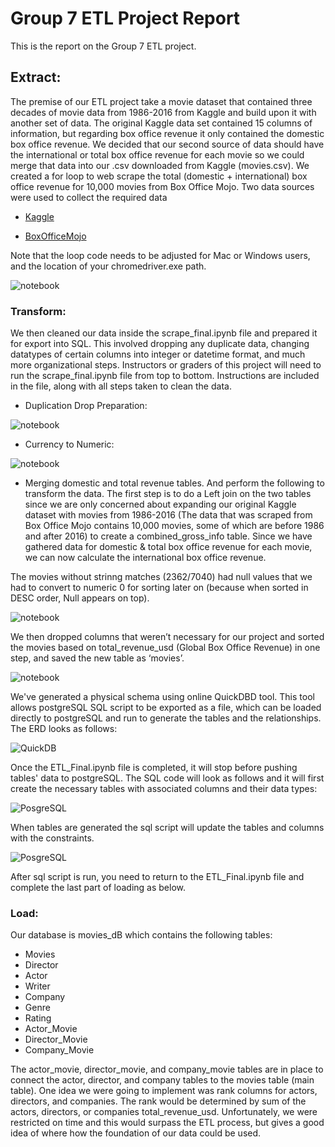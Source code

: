 # Group 7 ETL Project Report

This is the report on the Group 7 ETL project. 

## Extract:

The premise of our ETL project take a movie dataset that contained three decades of movie data from 1986-2016 from Kaggle and build upon it with another set of data.  The original Kaggle data set contained 15 columns of information, but regarding box office revenue it only contained the domestic box office revenue.  We decided that our second source of data should have the international or total box office revenue for each movie so we could merge that data into our .csv downloaded from Kaggle (movies.csv).  We created a for loop to web scrape the total (domestic + international) box office revenue for 10,000 movies from Box Office Mojo.
Two data sources were used to collect the required data

* [Kaggle](https://www.kaggle.com/danielgrijalvas/movies?select=movies.csv) 

* [BoxOfficeMojo](https://www.boxofficemojo.com/chart/top_lifetime_gross/?area=XWW)

Note that the loop code needs to be adjusted for Mac or Windows users, and the location of your chromedriver.exe path. 

![notebook](images/BoxOfficeMojoWebScrapeCode.JPG)


### Transform:

We then cleaned our data inside the scrape_final.ipynb file and prepared it for export into SQL.  This involved dropping any duplicate data, changing datatypes of certain columns into integer or datetime format, and much more organizational steps.  Instructors or graders of this project will need to run the scrape_final.ipynb file from top to bottom. Instructions are included in the file, along with all steps taken to clean the data.

* Duplication Drop Preparation:
 
![notebook](images/Prepare_total_gross_revenue.png)


* Currency to Numeric:
 
![notebook](images/Currency_to_numeric.png)

* Merging domestic and total revenue tables. And perform the following to transform the data.
The first step is to do a Left join on the two tables since we are only concerned about expanding our original Kaggle dataset with movies from 1986-2016 (The data that was scraped from Box Office Mojo contains 10,000 movies, some of which are before 1986 and after 2016) to create a combined_gross_info table. Since we have gathered data for domestic & total box office revenue for each movie, we can now calculate the international box office revenue. 

The movies without strinng matches (2362/7040) had null values that we had to convert to numeric 0 for sorting later on (because when sorted in DESC order, Null appears on top).

![notebook](images/6_Sorting_by_revenue.png)

We then dropped columns that weren’t necessary for our project and sorted the movies based on total_revenue_usd (Global Box Office Revenue) in one step, and saved the new table as ‘movies’.

![notebook](images/5_Sorting_movies.png)

We've generated a physical schema using online QuickDBD tool. This tool allows postgreSQL SQL script to be exported as a file, which can be loaded directly to postgreSQL and run to generate the tables and the relationships.
The ERD looks as follows:

![QuickDB](images/1_QuickDB.png)

Once the ETL_Final.ipynb file is completed, it will stop before pushing tables' data to postgreSQL.
The SQL code will look as follows and it will first create the necessary tables with associated columns and their data types:

![PosgreSQL](images/2_PostgreSQL.png)

When tables are generated the sql script will update the tables and columns with the constraints.

![PosgreSQL](images/3_PostgreSQL.png)

After sql script is run, you need to return to the ETL_Final.ipynb file and complete the last part of loading as below. 

### Load:

Our database is movies_dB which contains the following tables:
* Movies
* Director
* Actor
* Writer
* Company
* Genre
* Rating
* Actor_Movie
* Director_Movie
* Company_Movie

The actor_movie, director_movie, and company_movie tables are in place to connect the actor, director, and company tables to the movies table (main table). One idea we were going to implement was rank columns for actors, directors, and companies.  The rank would be determined by sum of the actors, directors, or companies total_revenue_usd.  Unfortunately, we were restricted on time and this would surpass the ETL process, but gives a good idea of where how the foundation of our data could be used.
